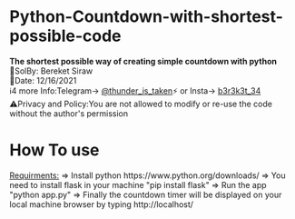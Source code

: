 # Python-Countdown-with-shortest-possible-code
<b>The shortest possible way of creating simple countdown with python</b> </br>
💭SolBy: Bereket Siraw </br>
📅Date: 12/16/2021 </br>
ℹ️4 more Info:Telegram-> <a href="https://t.me/thunder_is_taken">@thunder_is_taken</a>⚡️ or Insta-> <a href="https://www.instagram.com/b3r3k3t_34/"> b3r3k3t_34</a></br>
⚠️Privacy and Policy:You are not allowed to modify or re-use the code without the author's permission</br>


<h1>How To use</h1>
<u>Requirments:</u>
 => Install python https://www.python.org/downloads/
 => You need to install flask in your machine "pip install flask"
 => Run the app "python app.py"
 => Finally the countdown timer will be displayed on your local machine browser by typing http://localhost/
 
